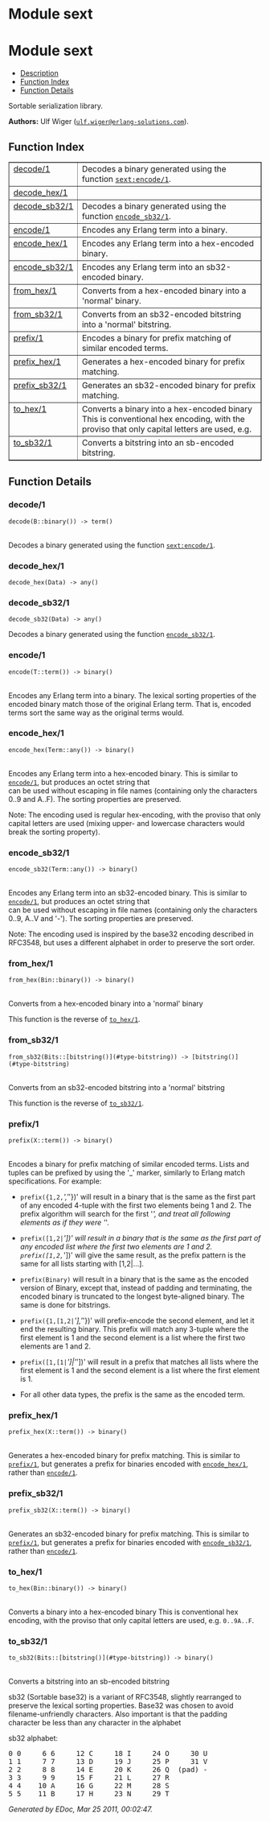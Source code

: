 Module sext
===========


<h1>Module sext</h1>

* [Description](#description)
* [Function Index](#index)
* [Function Details](#functions)


Sortable serialization library.



__Authors:__ Ulf Wiger ([`ulf.wiger@erlang-solutions.com`](mailto:ulf.wiger@erlang-solutions.com)).

<h2><a name="index">Function Index</a></h2>



<table width="100%" border="1" cellspacing="0" cellpadding="2" summary="function index"><tr><td valign="top"><a href="#decode-1">decode/1</a></td><td>Decodes a binary generated using the function <a href="sext.md#encode-1"><code>sext:encode/1</code></a>.</td></tr><tr><td valign="top"><a href="#decode_hex-1">decode_hex/1</a></td><td></td></tr><tr><td valign="top"><a href="#decode_sb32-1">decode_sb32/1</a></td><td>Decodes a binary generated using the function <a href="#encode_sb32-1"><code>encode_sb32/1</code></a>.</td></tr><tr><td valign="top"><a href="#encode-1">encode/1</a></td><td>Encodes any Erlang term into a binary.</td></tr><tr><td valign="top"><a href="#encode_hex-1">encode_hex/1</a></td><td>Encodes any Erlang term into a hex-encoded binary.</td></tr><tr><td valign="top"><a href="#encode_sb32-1">encode_sb32/1</a></td><td>Encodes any Erlang term into an sb32-encoded binary.</td></tr><tr><td valign="top"><a href="#from_hex-1">from_hex/1</a></td><td>Converts from a hex-encoded binary into a 'normal' binary.</td></tr><tr><td valign="top"><a href="#from_sb32-1">from_sb32/1</a></td><td>Converts from an sb32-encoded bitstring into a 'normal' bitstring.</td></tr><tr><td valign="top"><a href="#prefix-1">prefix/1</a></td><td>Encodes a binary for prefix matching of similar encoded terms.</td></tr><tr><td valign="top"><a href="#prefix_hex-1">prefix_hex/1</a></td><td>Generates a hex-encoded binary for prefix matching.</td></tr><tr><td valign="top"><a href="#prefix_sb32-1">prefix_sb32/1</a></td><td>Generates an sb32-encoded binary for prefix matching.</td></tr><tr><td valign="top"><a href="#to_hex-1">to_hex/1</a></td><td>Converts a binary into a hex-encoded binary
This is conventional hex encoding, with the proviso that
only capital letters are used, e.g.</td></tr><tr><td valign="top"><a href="#to_sb32-1">to_sb32/1</a></td><td>Converts a bitstring into an sb-encoded bitstring.</td></tr></table>




<h2><a name="functions">Function Details</a></h2>


<a name="decode-1"></a>

<h3>decode/1</h3>





`decode(B::binary()) -> term()`
<br></br>




Decodes a binary generated using the function [`sext:encode/1`](sext.md#encode-1).<a name="decode_hex-1"></a>

<h3>decode_hex/1</h3>





`decode_hex(Data) -> any()`

<a name="decode_sb32-1"></a>

<h3>decode_sb32/1</h3>





`decode_sb32(Data) -> any()`



Decodes a binary generated using the function [`encode_sb32/1`](#encode_sb32-1).<a name="encode-1"></a>

<h3>encode/1</h3>





`encode(T::term()) -> binary()`
<br></br>




Encodes any Erlang term into a binary.
The lexical sorting properties of the encoded binary match those of the
original Erlang term. That is, encoded terms sort the same way as the
original terms would.<a name="encode_hex-1"></a>

<h3>encode_hex/1</h3>





`encode_hex(Term::any()) -> binary()`
<br></br>






Encodes any Erlang term into a hex-encoded binary.
This is similar to [`encode/1`](#encode-1), but produces an octet string that  
can be used without escaping in file names (containing only the characters  
0..9 and A..F). The sorting properties are preserved.

Note: The encoding used is regular hex-encoding, with the proviso that only
capital letters are used (mixing upper- and lowercase characters would break
the sorting property).<a name="encode_sb32-1"></a>

<h3>encode_sb32/1</h3>





`encode_sb32(Term::any()) -> binary()`
<br></br>






Encodes any Erlang term into an sb32-encoded binary.
This is similar to [`encode/1`](#encode-1), but produces an octet string that  
can be used without escaping in file names (containing only the characters  
0..9, A..V and '-'). The sorting properties are preserved.

Note: The encoding used is inspired by the base32 encoding described in
RFC3548, but uses a different alphabet in order to preserve the sort order.<a name="from_hex-1"></a>

<h3>from_hex/1</h3>





`from_hex(Bin::binary()) -> binary()`
<br></br>






Converts from a hex-encoded binary into a 'normal' binary

This function is the reverse of [`to_hex/1`](#to_hex-1).
<a name="from_sb32-1"></a>

<h3>from_sb32/1</h3>





`from_sb32(Bits::[bitstring()](#type-bitstring)) -> [bitstring()](#type-bitstring)`
<br></br>






Converts from an sb32-encoded bitstring into a 'normal' bitstring

This function is the reverse of [`to_sb32/1`](#to_sb32-1).<a name="prefix-1"></a>

<h3>prefix/1</h3>





`prefix(X::term()) -> binary()`
<br></br>




Encodes a binary for prefix matching of similar encoded terms.
Lists and tuples can be prefixed by using the '_' marker, similarly
to Erlang match specifications. For example:

* `prefix({1,2,`_','_'})' will result in a binary that is the same as
the first part of any encoded 4-tuple with the first two elements being
1 and 2. The prefix algorithm will search for the first '_', and treat
all following elements as if they were '_'.

* `prefix([1,2|`_'])' will result in a binary that is the same as the
first part of any encoded list where the first two elements are 1 and 2.
`prefix([1,2,`_'])' will give the same result, as the prefix pattern
is the same for all lists starting with [1,2|...].

* `prefix(Binary)` will result in a binary that is the same as the encoded
version of Binary, except that, instead of padding and terminating, the
encoded binary is truncated to the longest byte-aligned binary. The same
is done for bitstrings.

* `prefix({1,[1,2|`_'],'_'})' will prefix-encode the second element, and
let it end the resulting binary. This prefix will match any 3-tuple where
the first element is 1 and the second element is a list where the first
two elements are 1 and 2.

* `prefix([1,[1|`_']|'_'])' will result in a prefix that matches all lists
where the first element is 1 and the second element is a list where the
first element is 1.

* For all other data types, the prefix is the same as the encoded term.

<a name="prefix_hex-1"></a>

<h3>prefix_hex/1</h3>





`prefix_hex(X::term()) -> binary()`
<br></br>




Generates a hex-encoded binary for prefix matching.
This is similar to [`prefix/1`](#prefix-1), but generates a prefix for binaries
encoded with [`encode_hex/1`](#encode_hex-1), rather than [`encode/1`](#encode-1).<a name="prefix_sb32-1"></a>

<h3>prefix_sb32/1</h3>





`prefix_sb32(X::term()) -> binary()`
<br></br>




Generates an sb32-encoded binary for prefix matching.
This is similar to [`prefix/1`](#prefix-1), but generates a prefix for binaries
encoded with [`encode_sb32/1`](#encode_sb32-1), rather than [`encode/1`](#encode-1).<a name="to_hex-1"></a>

<h3>to_hex/1</h3>





`to_hex(Bin::binary()) -> binary()`
<br></br>




Converts a binary into a hex-encoded binary
This is conventional hex encoding, with the proviso that
only capital letters are used, e.g. `0..9A..F`.<a name="to_sb32-1"></a>

<h3>to_sb32/1</h3>





`to_sb32(Bits::[bitstring()](#type-bitstring)) -> binary()`
<br></br>






Converts a bitstring into an sb-encoded bitstring



sb32 (Sortable base32) is a variant of RFC3548, slightly rearranged to  
preserve the lexical sorting properties. Base32 was chosen to avoid  
filename-unfriendly characters. Also important is that the padding  
character be less than any character in the alphabet

sb32 alphabet:

<pre>
0 0     6 6     12 C     18 I     24 O     30 U
1 1     7 7     13 D     19 J     25 P     31 V
2 2     8 8     14 E     20 K     26 Q  (pad) -
3 3     9 9     15 F     21 L     27 R
4 4    10 A     16 G     22 M     28 S
5 5    11 B     17 H     23 N     29 T
</pre>


_Generated by EDoc, Mar 25 2011, 00:02:47._